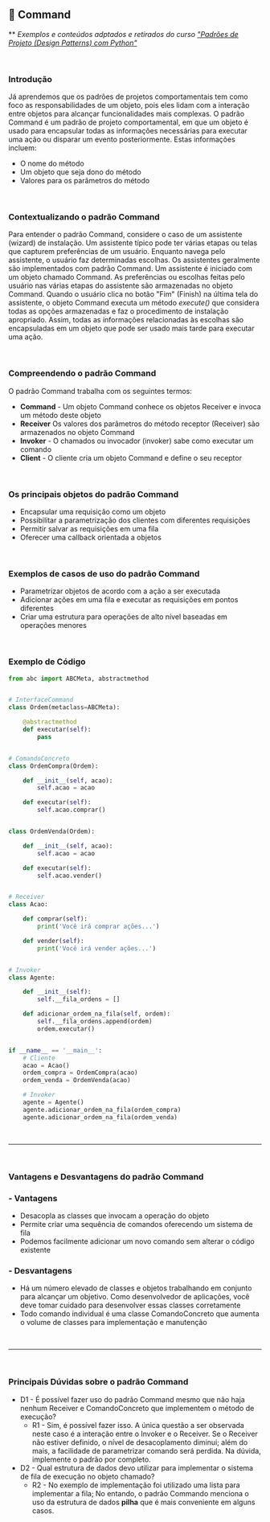 ## 📝 Command

** *Exemplos e conteúdos adptados e retirados do curso ["Padrões de Projeto (Design Patterns) com Python"](https://www.udemy.com/course/padroes-de-projeto-com-python)*

​

### Introdução

Já aprendemos que os padrões de projetos comportamentais tem como foco as responsabilidades de um objeto, pois eles lidam com a interação entre objetos para alcançar funcionalidades mais complexas.
O padrão Command é um padrão de projeto comportamental, em que um objeto é usado para encapsular todas as informações necessárias para executar uma ação ou disparar um evento posteriormente. Estas informações incluem:

- O nome do método
- Um objeto que seja dono do método
- Valores para os parâmetros do método

​

### Contextualizando o padrão Command

Para entender o padrão Command, considere o caso de um assistente (wizard) de instalação.
Um assistente típico pode ter várias etapas ou telas que capturem preferências de um usuário. Enquanto navega pelo assistente, o usuário faz determinadas escolhas.
Os assistentes geralmente são implementados com padrão Command.
Um assistente é iniciado com um objeto chamado Command. As preferências ou escolhas feitas pelo usuário nas várias etapas do assistente são armazenadas no objeto Command.
Quando o usuário clica no botão "Fim" (Finish) na última tela do assistente, o objeto Command executa um método *execute()* que considera todas as opções armazenadas e faz o procedimento de instalação apropriado.
Assim, todas as informações relacionadas às escolhas são encapsuladas em um objeto que pode ser usado mais tarde para executar uma ação.

​

### Compreendendo o padrão Command

O padrão Command trabalha com os seguintes termos:

- **Command** - Um objeto Command conhece os objetos Receiver e invoca um método deste objeto
- **Receiver** Os valores dos parâmetros do método receptor (Receiver) são armazenados no objeto Command
- **Invoker** - O chamados ou invocador (invoker) sabe como executar um comando
- **Client** - O cliente cria um objeto Command e define o seu receptor

​

### Os principais objetos do padrão Command

- Encapsular uma requisição como um objeto
- Possibilitar a parametrização dos clientes com diferentes requisições
- Permitir salvar as requisições em uma fila
- Oferecer uma callback orientada a objetos

​

### Exemplos de casos de uso do padrão Command

- Parametrizar objetos de acordo com a ação a ser executada
- Adicionar ações em uma fila e executar as requisições em pontos diferentes
- Criar uma estrutura para operações de alto nível baseadas em operações menores

​

### Exemplo de Código

```python
from abc import ABCMeta, abstractmethod


# InterfaceCommand
class Ordem(metaclass=ABCMeta):

    @abstractmethod
    def executar(self):
        pass


# ComandoConcreto
class OrdemCompra(Ordem):

    def __init__(self, acao):
        self.acao = acao

    def executar(self):
        self.acao.comprar()


class OrdemVenda(Ordem):

    def __init__(self, acao):
        self.acao = acao

    def executar(self):
        self.acao.vender()


# Receiver
class Acao:

    def comprar(self):
        print('Você irá comprar ações...')

    def vender(self):
        print('Você irá vender ações...')


# Invoker
class Agente:

    def __init__(self):
        self.__fila_ordens = []

    def adicionar_ordem_na_fila(self, ordem):
        self.__fila_ordens.append(ordem)
        ordem.executar()


if __name__ == '__main__':
    # Cliente
    acao = Acao()
    ordem_compra = OrdemCompra(acao)
    ordem_venda = OrdemVenda(acao)

    # Invoker
    agente = Agente()
    agente.adicionar_ordem_na_fila(ordem_compra)
    agente.adicionar_ordem_na_fila(ordem_venda)
```

​

* * *

​

### Vantagens e Desvantagens do padrão Command

### - Vantagens

- Desacopla as classes que invocam a operação do objeto
- Permite criar uma sequência de comandos oferecendo um sistema de fila
- Podemos facilmente adicionar um novo comando sem alterar o código existente

### - Desvantagens

- Há um número elevado de classes e objetos trabalhando em conjunto para alcançar um objetivo. Como desenvolvedor de aplicações, você deve tomar cuidado para desenvolver essas classes corretamente
- Todo comando individual é uma classe ComandoConcreto que aumenta o volume de classes para implementação e manutenção

​

* * *

​

### Principais Dúvidas sobre o padrão Command

- D1 - É possível fazer uso do padrão Command mesmo que não haja nenhum Receiver e ComandoConcreto que implementem o método de execução?
  - R1 - Sim, é possível fazer isso. A única questão a ser observada neste caso é a interação entre o Invoker e o Receiver. Se o Receiver não estiver definido, o nível de desacoplamento diminui; além do mais, a facilidade de parametrizar comando será perdida. Na dúvida, implemente o padrão por completo.
- D2 - Qual estrutura de dados devo utilizar para implementar o sistema de fila de execução no objeto chamado?
  - R2 - No exemplo de implementação foi utilizado uma lista para implementar a fila; No entando, o padrão Commando menciona o uso da estrutura de dados **pilha** que é mais conveniente em alguns casos.
